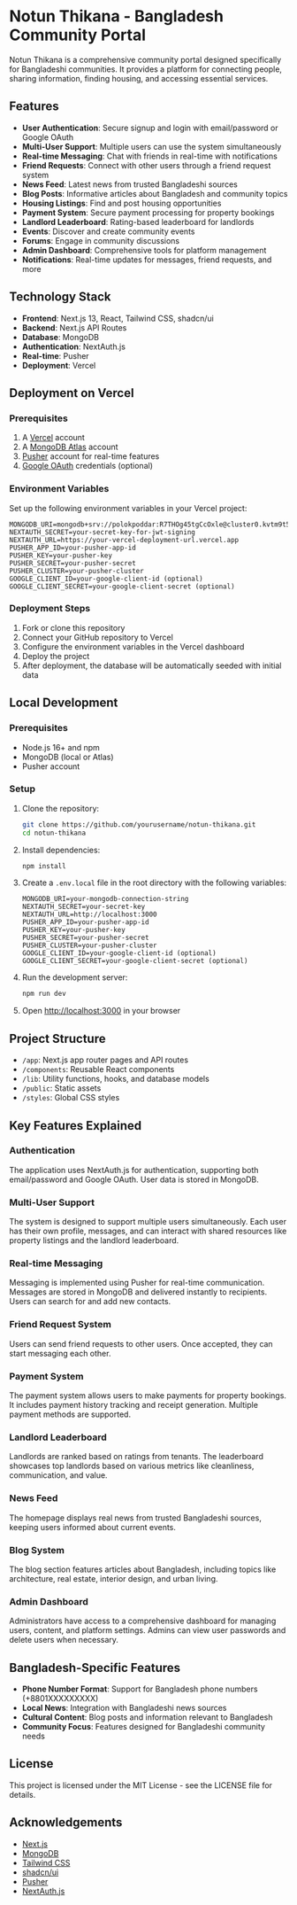 # Notun Thikana - Bangladesh Community Portal

Notun Thikana is a comprehensive community portal designed specifically for Bangladeshi communities. It provides a platform for connecting people, sharing information, finding housing, and accessing essential services.

## Features

- **User Authentication**: Secure signup and login with email/password or Google OAuth
- **Multi-User Support**: Multiple users can use the system simultaneously
- **Real-time Messaging**: Chat with friends in real-time with notifications
- **Friend Requests**: Connect with other users through a friend request system
- **News Feed**: Latest news from trusted Bangladeshi sources
- **Blog Posts**: Informative articles about Bangladesh and community topics
- **Housing Listings**: Find and post housing opportunities
- **Payment System**: Secure payment processing for property bookings
- **Landlord Leaderboard**: Rating-based leaderboard for landlords
- **Events**: Discover and create community events
- **Forums**: Engage in community discussions
- **Admin Dashboard**: Comprehensive tools for platform management
- **Notifications**: Real-time updates for messages, friend requests, and more

## Technology Stack

- **Frontend**: Next.js 13, React, Tailwind CSS, shadcn/ui
- **Backend**: Next.js API Routes
- **Database**: MongoDB
- **Authentication**: NextAuth.js
- **Real-time**: Pusher
- **Deployment**: Vercel

## Deployment on Vercel

### Prerequisites

1. A [Vercel](https://vercel.com) account
2. A [MongoDB Atlas](https://www.mongodb.com/cloud/atlas) account
3. [Pusher](https://pusher.com) account for real-time features
4. [Google OAuth](https://console.cloud.google.com) credentials (optional)

### Environment Variables

Set up the following environment variables in your Vercel project:

```
MONGODB_URI=mongodb+srv://polokpoddar:R7THOg45tgCcOxle@cluster0.kvtm9t5.mongodb.net
NEXTAUTH_SECRET=your-secret-key-for-jwt-signing
NEXTAUTH_URL=https://your-vercel-deployment-url.vercel.app
PUSHER_APP_ID=your-pusher-app-id
PUSHER_KEY=your-pusher-key
PUSHER_SECRET=your-pusher-secret
PUSHER_CLUSTER=your-pusher-cluster
GOOGLE_CLIENT_ID=your-google-client-id (optional)
GOOGLE_CLIENT_SECRET=your-google-client-secret (optional)
```

### Deployment Steps

1. Fork or clone this repository
2. Connect your GitHub repository to Vercel
3. Configure the environment variables in the Vercel dashboard
4. Deploy the project
5. After deployment, the database will be automatically seeded with initial data

## Local Development

### Prerequisites

- Node.js 16+ and npm
- MongoDB (local or Atlas)
- Pusher account

### Setup

1. Clone the repository:
   ```bash
   git clone https://github.com/yourusername/notun-thikana.git
   cd notun-thikana
   ```

2. Install dependencies:
   ```bash
   npm install
   ```

3. Create a `.env.local` file in the root directory with the following variables:
   ```
   MONGODB_URI=your-mongodb-connection-string
   NEXTAUTH_SECRET=your-secret-key
   NEXTAUTH_URL=http://localhost:3000
   PUSHER_APP_ID=your-pusher-app-id
   PUSHER_KEY=your-pusher-key
   PUSHER_SECRET=your-pusher-secret
   PUSHER_CLUSTER=your-pusher-cluster
   GOOGLE_CLIENT_ID=your-google-client-id (optional)
   GOOGLE_CLIENT_SECRET=your-google-client-secret (optional)
   ```

4. Run the development server:
   ```bash
   npm run dev
   ```

5. Open [http://localhost:3000](http://localhost:3000) in your browser

## Project Structure

- `/app`: Next.js app router pages and API routes
- `/components`: Reusable React components
- `/lib`: Utility functions, hooks, and database models
- `/public`: Static assets
- `/styles`: Global CSS styles

## Key Features Explained

### Authentication

The application uses NextAuth.js for authentication, supporting both email/password and Google OAuth. User data is stored in MongoDB.

### Multi-User Support

The system is designed to support multiple users simultaneously. Each user has their own profile, messages, and can interact with shared resources like property listings and the landlord leaderboard.

### Real-time Messaging

Messaging is implemented using Pusher for real-time communication. Messages are stored in MongoDB and delivered instantly to recipients. Users can search for and add new contacts.

### Friend Request System

Users can send friend requests to other users. Once accepted, they can start messaging each other.

### Payment System

The payment system allows users to make payments for property bookings. It includes payment history tracking and receipt generation. Multiple payment methods are supported.

### Landlord Leaderboard

Landlords are ranked based on ratings from tenants. The leaderboard showcases top landlords based on various metrics like cleanliness, communication, and value.

### News Feed

The homepage displays real news from trusted Bangladeshi sources, keeping users informed about current events.

### Blog System

The blog section features articles about Bangladesh, including topics like architecture, real estate, interior design, and urban living.

### Admin Dashboard

Administrators have access to a comprehensive dashboard for managing users, content, and platform settings. Admins can view user passwords and delete users when necessary.

## Bangladesh-Specific Features

- **Phone Number Format**: Support for Bangladesh phone numbers (+8801XXXXXXXXX)
- **Local News**: Integration with Bangladeshi news sources
- **Cultural Content**: Blog posts and information relevant to Bangladesh
- **Community Focus**: Features designed for Bangladeshi community needs

## License

This project is licensed under the MIT License - see the LICENSE file for details.

## Acknowledgements

- [Next.js](https://nextjs.org/)
- [MongoDB](https://www.mongodb.com/)
- [Tailwind CSS](https://tailwindcss.com/)
- [shadcn/ui](https://ui.shadcn.com/)
- [Pusher](https://pusher.com/)
- [NextAuth.js](https://next-auth.js.org/)
